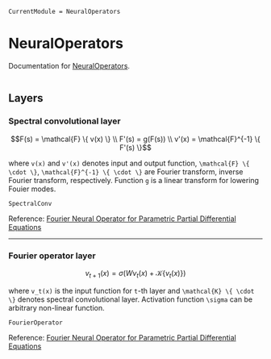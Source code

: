 ```@meta
CurrentModule = NeuralOperators
```

# NeuralOperators

Documentation for [NeuralOperators](https://github.com/foldfelis/NeuralOperators.jl).

```@index
```

## Layers

### Spectral convolutional layer

```math
F(s) = \mathcal{F} \{ v(x) \} \\
F'(s) = g(F(s)) \\
v'(x) = \mathcal{F}^{-1} \{ F'(s) \}
```

where ``v(x)`` and ``v'(x)`` denotes input and output function, ``\mathcal{F} \{ \cdot \}``, ``\mathcal{F}^{-1} \{ \cdot \}`` are Fourier transform, inverse Fourier transform, respectively. Function ``g`` is a linear transform for lowering Fouier modes.

```@docs
SpectralConv
```

Reference: [Fourier Neural Operator for Parametric Partial Differential Equations](https://arxiv.org/abs/2010.08895)

---

### Fourier operator layer

```math
v_{t+1}(x) = \sigma(W v_t(x) + \mathcal{K} \{ v_t(x) \} )
```

where ``v_t(x)`` is the input function for ``t``-th layer and ``\mathcal{K} \{ \cdot \}`` denotes spectral convolutional layer. Activation function ``\sigma`` can be arbitrary non-linear function.

```@docs
FourierOperator
```

Reference: [Fourier Neural Operator for Parametric Partial Differential Equations](https://arxiv.org/abs/2010.08895)
